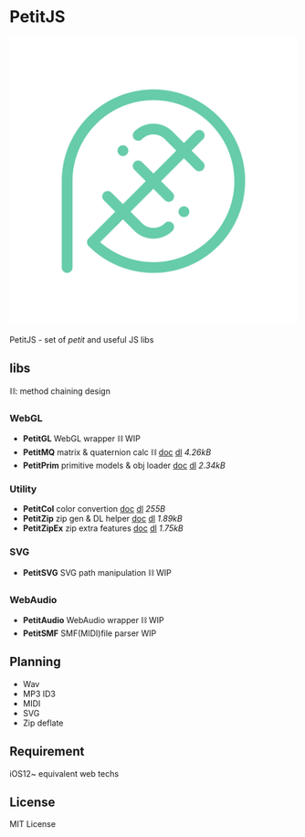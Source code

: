 # PetitJS
![icon](img/icon.svg)

PetitJS - set of *petit* and useful JS libs

## libs
⛓: method chaining design
### WebGL
- **PetitGL** WebGL wrapper ⛓ WIP
- **PetitMQ** matrix & quaternion calc ⛓ [doc](docs/mq.md) [dl](mq.mjs) *4.26kB*
- **PetitPrim** primitive models & obj loader [doc](docs/prim.md) [dl](prim.mjs) *2.34kB*

### Utility
- **PetitCol** color convertion [doc](docs/col.md) [dl](col.mjs) *255B*
- **PetitZip** zip gen & DL helper [doc](docs/zip.md) [dl](zip.mjs) *1.89kB*
- **PetitZipEx** zip extra features [doc](docs/zipex.md) [dl](zipex.mjs) *1.75kB*

### SVG
- **PetitSVG** SVG path manipulation ⛓ WIP

### WebAudio
- **PetitAudio** WebAudio wrapper ⛓ WIP
- **PetitSMF** SMF(MIDI)file parser WIP

## Planning
- Wav 
- MP3 ID3
- MIDI
- SVG
- Zip deflate

## Requirement
iOS12~ equivalent web techs

## License
MIT License